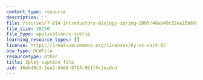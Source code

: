 ```yaml
---
content_type: resource
description: ''
file: /courses/7-014-introductory-biology-spring-2005/46eb49c32ea15b699754951f5c3ecdcd_eiDX9dw866E.vtt
file_size: 38250
file_type: application/x-subrip
learning_resource_types: []
license: https://creativecommons.org/licenses/by-nc-sa/4.0/
ocw_type: OCWFile
resourcetype: Other
title: 3play caption file
uid: 46eb49c3-2ea1-5b69-9754-951f5c3ecdcd
---
```

